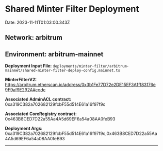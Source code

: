 
# Shared Minter Filter Deployment

Date: 2023-11-11T01:03:00.343Z

## **Network:** arbitrum

## **Environment:** arbitrum-mainnet

**Deployment Input File:** `deployments/minter-filter/arbitrum-mainnet/shared-minter-filter-deploy-config.mainnet.ts`

**MinterFilterV2:** https://arbitrum.etherscan.io/address/0x3b1Fe77D72e2DE15EF3A1ff83176e9F9af9E292A#code

**Associated AdminACL contract:** 0xa319C382a702682129fcbF55d514E61a16f97f9c

**Associated CoreRegistry contract:** 0x463B8CED7D22a55Aa4A5d69EF6a54a08AA0feB93

**Deployment Args:** 0xa319C382a702682129fcbF55d514E61a16f97f9c,0x463B8CED7D22a55Aa4A5d69EF6a54a08AA0feB93

---

